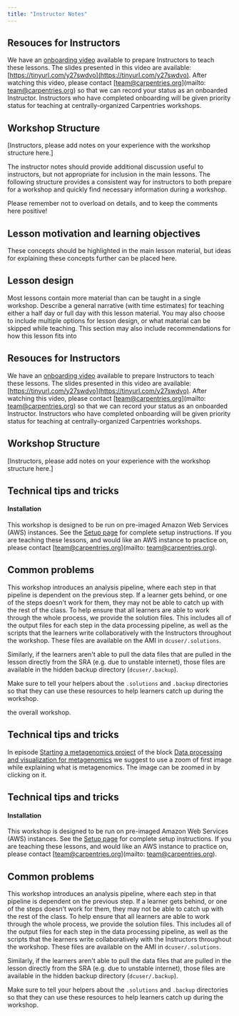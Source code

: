 ```yaml
---
title: "Instructor Notes"
---
```


## Resouces for Instructors
We have an [onboarding video](https://www.youtube.com/watch?v=zgdutO5tejo) available to prepare Instructors to teach these lessons. 
The slides presented in this video are available: [https://tinyurl.com/y27swdvo](https://tinyurl.com/y27swdvo). 
After watching this video, please contact [team@carpentries.org](mailto: team@carpentries.org) so that we can record 
your status as an onboarded Instructor. Instructors who have completed onboarding will be given priority status for teaching at 
centrally-organized Carpentries workshops.

## Workshop Structure

[Instructors, please add notes on your experience with the workshop structure here.]


The instructor notes should provide additional discussion useful to instructors,
but not appropriate for inclusion in the main lessons. The following structure
provides a consistent way for instructors to both prepare for a workshop and
quickly find necessary information during a workshop.

Please remember not to overload on details, and to keep the comments here positive!

## Lesson motivation and learning objectives

These concepts should be highlighted in the main lesson material, but ideas for
explaining these concepts further can be placed here.

## Lesson design

Most lessons contain more material than can be taught in a single workshop.
Describe a general narrative (with time estimates) for teaching either a half day
or full day with this lesson material. You may also choose to include multiple
options for lesson design, or what material can be skipped while teaching.
This section may also include recommendations for how this lesson fits into


## Resouces for Instructors
We have an [onboarding video](https://www.youtube.com/watch?v=zgdutO5tejo) available to prepare Instructors to teach these lessons. 
The slides presented in this video are available: [https://tinyurl.com/y27swdvo](https://tinyurl.com/y27swdvo). 
After watching this video, please contact [team@carpentries.org](mailto: team@carpentries.org) so that we can record 
your status as an onboarded Instructor. Instructors who have completed onboarding will be given priority status for teaching at 
centrally-organized Carpentries workshops.

## Workshop Structure

[Instructors, please add notes on your experience with the workshop structure here.]

## Technical tips and tricks

#### Installation

This workshop is designed to be run on pre-imaged Amazon Web Services (AWS) instances. See the 
[Setup page](https://datacarpentry.org/genomics-workshop/setup.html) for complete setup instructions. If you are
teaching these lessons, and would like an AWS instance to practice on, please contact [team@carpentries.org](mailto: team@carpentries.org).

## Common problems

This workshop introduces an analysis pipeline, where each step in that pipeline is dependent on the previous step.
If a learner gets behind, or one of the steps doesn't work for them, they may not be able to catch up with the rest of the class. 
To help ensure that all learners are able to work through the whole process, we provide the solution files. This includes all
of the output files for each step in the data processing pipeline, as well as the scripts that the learners write collaboratively
with the Instructors throughout the workshop. These files are available on the AMI in `dcuser/.solutions`. 

Similarly, if the learners aren't able to pull the data files that are pulled in the lesson directly from the SRA (e.g. due to
unstable internet), those files are available in the hidden backup directory (`dcuser/.backup`).

Make sure to tell your helpers about the `.solutions` and `.backup` directories so that they can use these resources to help
learners catch up during the workshop. 




the overall workshop.

## Technical tips and tricks

In episode [Starting a metagenomics project](https://carpentries-incubator.github.io/metagenomics/01-background-metadata/index.html)
of the block [Data processing and visualization for metagenomics](https://carpentries-incubator.github.io/metagenomics/) 
we suggest to use a zoom of first image while explaining what is metagenomics. The image can be zoomed in by clicking on it. 



## Technical tips and tricks

#### Installation

This workshop is designed to be run on pre-imaged Amazon Web Services (AWS) instances. See the 
[Setup page](https://datacarpentry.org/genomics-workshop/setup.html) for complete setup instructions. If you are
teaching these lessons, and would like an AWS instance to practice on, please contact [team@carpentries.org](mailto: team@carpentries.org).

## Common problems

This workshop introduces an analysis pipeline, where each step in that pipeline is dependent on the previous step.
If a learner gets behind, or one of the steps doesn't work for them, they may not be able to catch up with the rest of the class. 
To help ensure that all learners are able to work through the whole process, we provide the solution files. This includes all
of the output files for each step in the data processing pipeline, as well as the scripts that the learners write collaboratively
with the Instructors throughout the workshop. These files are available on the AMI in `dcuser/.solutions`. 

Similarly, if the learners aren't able to pull the data files that are pulled in the lesson directly from the SRA (e.g. due to
unstable internet), those files are available in the hidden backup directory (`dcuser/.backup`).

Make sure to tell your helpers about the `.solutions` and `.backup` directories so that they can use these resources to help
learners catch up during the workshop. 




